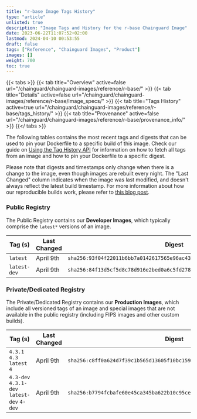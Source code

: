 ```yaml
---
title: "r-base Image Tags History"
type: "article"
unlisted: true
description: "Image Tags and History for the r-base Chainguard Image"
date: 2023-06-22T11:07:52+02:00
lastmod: 2024-04-10 00:53:55
draft: false
tags: ["Reference", "Chainguard Images", "Product"]
images: []
weight: 700
toc: true
---
```


{{< tabs >}}
{{< tab title="Overview" active=false url="/chainguard/chainguard-images/reference/r-base/" >}}
{{< tab title="Details" active=false url="/chainguard/chainguard-images/reference/r-base/image_specs/" >}}
{{< tab title="Tags History" active=true url="/chainguard/chainguard-images/reference/r-base/tags_history/" >}}
{{< tab title="Provenance" active=false url="/chainguard/chainguard-images/reference/r-base/provenance_info/" >}}
{{</ tabs >}}

The following tables contains the most recent tags and digests that can be used to pin your Dockerfile to a specific build of this image. Check our guide on [Using the Tag History API](/chainguard/chainguard-images/using-the-tag-history-api/) for information on how to fetch all tags from an image and how to pin your Dockerfile to a specific digest.

Please note that digests and timestamps only change when there is a change to the image, even though images are rebuilt every night. The "Last Changed" column indicates when the image was last modified, and doesn't always reflect the latest build timestamp. For more information about how our reproducible builds work, please refer to [this blog post](https://www.chainguard.dev/unchained/reproducing-chainguards-reproducible-image-builds).

### Public Registry
The Public Registry contains our **Developer Images**, which typically comprise the `latest*` versions of an image.

| Tag (s)       | Last Changed | Digest                                                                    |
|---------------|--------------|---------------------------------------------------------------------------|
|  `latest`     | April 9th    | `sha256:93f04f22011b6bb7a0142617565e96ac434d88737f91073a8b13b49ae3268b1e` |
|  `latest-dev` | April 9th    | `sha256:84f13d5cf5d8c78d916e2bed0a6c5fd27828c56f1fbdc73253582ff0d322bd3c` |


### Private/Dedicated Registry
The Private/Dedicated Registry contains our **Production Images**, which include all versioned tags of an image and special images that are not available in the public registry (including FIPS images and other custom builds).

| Tag (s)                                     | Last Changed | Digest                                                                    |
|---------------------------------------------|--------------|---------------------------------------------------------------------------|
|  `4.3.1` `4.3` `latest` `4`                 | April 9th    | `sha256:c8ff0a624d7f39c1b565d13605f10bc1599d15098f0eeea661f506f9214399c8` |
|  `4.3-dev` `4.3.1-dev` `latest-dev` `4-dev` | April 9th    | `sha256:b7794fcbafe60e45ca345ba622b10c95ce59c2e0bf4e822979aeb406a1d9cf96` |


